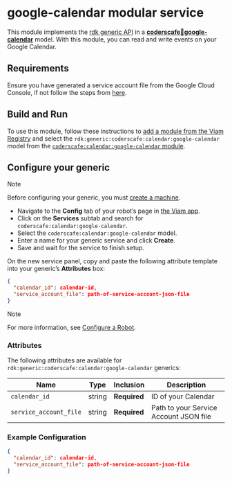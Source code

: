 # google-calendar modular service

This module implements the [rdk generic API](https://github.com/rdk/generic-api) in a [**coderscafe:calendar:google-calendar**](https://app.viam.com/module/coderscafe/google-calendar) model.
With this module, you can read and write events on your Google Calendar.

## Requirements

Ensure you have generated a service account file from the Google Cloud Console, if not follow the steps from [here](https://codelabs.viam.com/guide/pomodoro-bot/index.html?index=..%2F..index#3).

## Build and Run

To use this module, follow these instructions to [add a module from the Viam Registry](https://docs.viam.com/registry/configure/#add-a-modular-resource-from-the-viam-registry) and select the `rdk:generic:coderscafe:calendar:google-calendar` model from the [`coderscafe:calendar:google-calendar` module](https://app.viam.com/module/rdk/coderscafe:calendar:google-calendar).

## Configure your generic

> [!NOTE]  
> Before configuring your generic, you must [create a machine](https://docs.viam.com/manage/fleet/machines/#add-a-new-machine).

* Navigate to the **Config** tab of your robot’s page in [the Viam app](https://app.viam.com/).
* Click on the **Services** subtab and search for `coderscafe:calendar:google-calendar`.
* Select the `coderscafe:calendar:google-calendar` model. 
* Enter a name for your generic service and click **Create**.
* Save and wait for the service to finish setup.

On the new service panel, copy and paste the following attribute template into your generic’s **Attributes** box:

```json
{
  "calendar_id": calendar-id,
  "service_account_file": path-of-service-account-json-file
}
```

> [!NOTE]  
> For more information, see [Configure a Robot](https://docs.viam.com/manage/configuration/).

### Attributes

The following attributes are available for `rdk:generic:coderscafe:calendar:google-calendar` generics:

| Name | Type | Inclusion | Description |
| ---- | ---- | --------- | ----------- |
| `calendar_id` | string | **Required** |  ID of your Calendar |
| `service_account_file` | string | **Required** |  Path to your Service Account JSON file |

### Example Configuration

```json
{
  "calendar_id": calendar-id,
  "service_account_file": path-of-service-account-json-file
}
```
